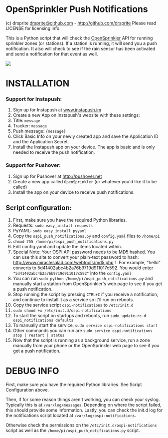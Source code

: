 OpenSprinkler Push Notifications
=============

(c) drsprite <drsprite@github.com> - http://github.com/drsprite
Please read LICENSE for licensing info

This is a Python script that will check the <a href="http://opensprinkler.com" target="_blank">OpenSprinkler</a> API
for running sprinkler zones (or stations). If a station is running, it
will send you a push notification. It also will check to see if the rain
sensor has been activated and send a notification for that event as well. 

<img src="http://i.imgur.com/ho8C1qtl.png">

# INSTALLATION

### Support for Instapush:
1. Sign up for Instapush at www.instapush.im
2. Create a new App on Instapush's website with these settings:
  1. Title: `message`
  2. Tracker: `message`
  3. Push message: `{message}`
3. Click Basic Info on your newly created app and save the Application ID and the Application Secret.
4. Install the Instapush app on your device. The app is basic and is only needed to receive the push notification. 

### Support for Pushover:
1. Sign up for Pushover at http://pushover.net
2. Create a new app called `OpenSprinkler` (or whatever you'd like it to be called)
3. Install the app on your device to receive push notifications. 

## Script configuration:
1. First, make sure you have the required Python libraries. 
  1. Requests: `sudo easy_install requests`
  2. PyYAML: `sudo easy_install pyyaml`
2. Copy the `ospi_push_notifications.py` and `config.yaml` files to `/home/pi`
3. `chmod 755 /home/pi/ospi_push_notifications.py`
4. Edit config.yaml and update the items located within.
  1. Special Note: Your OSPi API password needs to be MD5 hashed. You can use this site to convert your plain-text password to hash: http://www.miraclesalad.com/webtools/md5.php
    1. For example, "hello" converts to 5d41402abc4b2a76b9719d911017c592. You would enter `"5d41402abc4b2a76b9719d911017c592"` into the `config.yaml`
5. You can run `sudo python /home/pi/ospi_push_notifications.py` and manually start a station from OpenSprinkler's web page to see if you get a push notification. 
6. Stop running the script by pressing `CTRL+C` if you receive a notification, and continue to install it as a service so it'll run on reboots.
7. Copy the service script `ospi-notifications` to `/etc/init.d`
8. `sudo chmod +x /etc/init.d/ospi-notifications`
9. To start the script on startups and reboots, run `sudo update-rc.d ospi_notifications defaults`
10. To manually start the service, `sudo service ospi-notifications start`
  1. Other commands you can run are `sudo service ospi-notifications stop | restart | status`
11. Now that the script is running as a background service, run a zone manually from your phone or the OpenSprinkler web page to see if you get a push notification. 
	
# DEBUG INFO

First, make sure you have the required Python libraries. See Script Configuration above. 

Then, if for some reason things aren't working, you can check your syslog. Typically this is at `/var/log/messages`. 
Depending on where the script failed, this should provide some information. Lastly, you can check the init.d log
for the notifications script located at `/var/log/ospi-notifications`. 

Otherwise check the permissions on the `/etc/init.d/ospi-notifications` script as well as the `/home/pi/ospi_push_notifications.py` script. 

